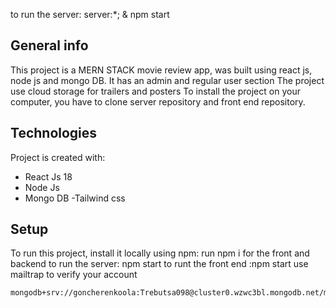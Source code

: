 to run the server: server:\*; & npm start

## General info

This project is a MERN STACK movie review app, was built using react js, node js and mongo DB.
It has an admin and regular user section
The project use cloud storage for trailers and posters
To install the project on your computer, you have to clone server repository and front end repository.

## Technologies

Project is created with:

- React Js 18
- Node Js
- Mongo DB
  -Tailwind css

## Setup

To run this project, install it locally using npm:
run npm i for the front and backend
to run the server: npm start
to runt the front end :npm start
use mailtrap to verify your account

```
mongodb+srv://goncherenkoola:Trebutsa098@cluster0.wzwc3bl.mongodb.net/movieApp

```
